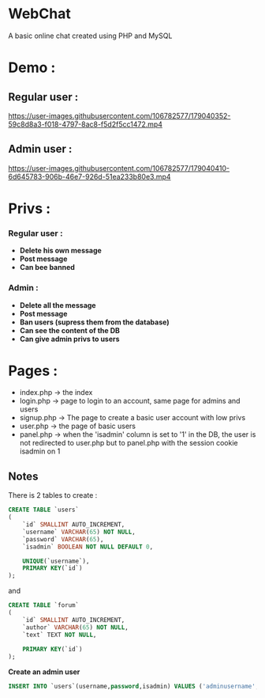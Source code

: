 # WebChat
A basic online chat created using PHP and MySQL

# Demo :

## Regular user :


https://user-images.githubusercontent.com/106782577/179040352-59c8d8a3-f018-4797-8ac8-f5d2f5cc1472.mp4

## Admin user :



https://user-images.githubusercontent.com/106782577/179040410-6d645783-906b-46e7-926d-51ea233b80e3.mp4



# Privs :

### Regular user :

- **Delete his own message**  
- **Post message**      
- **Can bee banned**      

### Admin :

- **Delete all the message**   
- **Post message**   
- **Ban users (supress them from the database)**   
- **Can see the content of the DB**    
- **Can give admin privs to users**   


# Pages :

- index.php -> the index   
- login.php -> page to login to an account, same page for admins and users    
- signup.php -> The page to create a basic user account with low privs   
- user.php -> the page of basic users    
- panel.php -> when the 'isadmin' column is set to '1' in the DB, the user is not redirected to user.php but to panel.php with the session cookie isadmin on 1   


## Notes

There is 2 tables to create :
```sql
CREATE TABLE `users`
(
    `id` SMALLINT AUTO_INCREMENT,  
    `username` VARCHAR(65) NOT NULL,  
    `password` VARCHAR(65),
    `isadmin` BOOLEAN NOT NULL DEFAULT 0,  

    UNIQUE(`username`),
    PRIMARY KEY(`id`)
);
```

and

```sql
CREATE TABLE `forum`
(
    `id` SMALLINT AUTO_INCREMENT,
    `author` VARCHAR(65) NOT NULL,
    `text` TEXT NOT NULL,
  
    PRIMARY KEY(`id`)
);
```

**Create an admin user**

```sql
INSERT INTO `users`(username,password,isadmin) VALUES ('adminusername','adminpassword',1);
```
